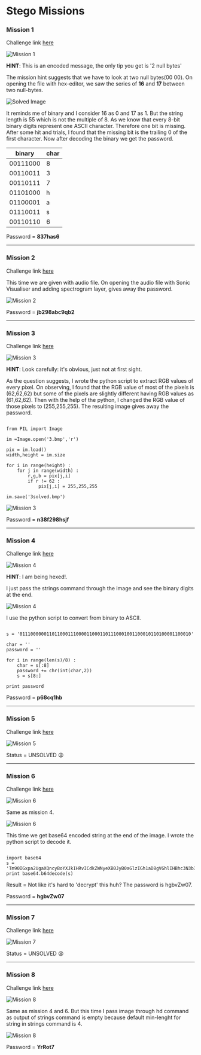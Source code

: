 # Stego Missions

### Mission 1

Challenge link [here](https://www.hackthissite.org/missions/playit/stego/1)

![Mission 1](1.bmp)

**HINT**: This is an encoded message, the only tip you get is '2 null bytes'

The mission hint suggests that we have to look at two null bytes(00 00).
On opening the file with hex-editor, we saw the series of **16** and **17** between two null-bytes.

![Solved Image](1solved.png) 

It reminds me of binary and I consider 16 as 0 and 17 as 1. But the string length is 55 which is not the multiple of 8. As we know that every 8-bit binary digits represent one ASCII character. Therefore one bit is missing. After some hit and trials, I found that the missing bit is the trailing 0 of the first character. Now after decoding the binary we get the password.

| binary | char |
|--------|------|
|00111000|8|
|00110011|3|
|00110111|7|
|01101000|h|
|01100001|a|
|01110011|s|
|00110110|6|

Password = **837has6**

----

### Mission 2

Challenge link [here](https://www.hackthissite.org/missions/playit/stego/2)

This time we are given with audio file. On opening the audio file with Sonic Visualiser and adding spectrogram layer, gives away the password.

![Mission 2](2solved.png) 

Password = **jb298abc9qb2** 

----

### Mission 3

Challenge link [here](https://www.hackthissite.org/missions/playit/stego/3)

![Mission 3](3.bmp)

**HINT**: Look carefully: it's obvious, just not at first sight.

As the question suggests, I wrote the python script to extract RGB values of every pixel. On observing, I found that the RGB value of most of the pixels is (62,62,62) but some of the pixels are slightly different having RGB values as (61,62,62). Then with the help of the python, I changed the RGB value of those pixels to (255,255,255). The resulting image gives away the password.

```

from PIL import Image

im =Image.open('3.bmp','r')

pix = im.load()
width,height = im.size

for i in range(height) :
	for j in range(width) :
		r,g,b = pix[j,i]
		if r != 62 :
			pix[j,i] = 255,255,255

im.save('3solved.bmp')

```

![Mission 3](3new.bmp)

Password = **n38f298hsjf**

----

### Mission 4

Challenge link [here](https://www.hackthissite.org/missions/playit/stego/4)

![Mission 4](4.gif)

**HINT**: I am being hexed!.

I just pass the strings command through the image and see the binary digits at the end.

![Mission 4](4solved.png)

I use the python script to convert from binary to ASCII.

```

s = '0111000000110110001110000110001101110001001100010110100001100010'

char = ''
password = ''

for i in range(len(s)/8) :
	char = s[:8] 
	password += chr(int(char,2))
	s = s[8:]

print password

```

Password = **p68cq1hb**

----

### Mission 5

Challenge link [here](https://www.hackthissite.org/missions/playit/stego/5)

![Mission 5](5.bmp)

Status = UNSOLVED :weary:

----

### Mission 6

Challenge link [here](http://www.hackthissite.org/missions/playit/stego/6)

![Mission 6](6.png)

Same as mission 4.

![Mission 6](6solved.png)

This time we get base64 encoded string at the end of the image. I wrote the python script to decode it.

```

import base64
s = 'Tm90IGxpa2UgaXQncyBoYXJkIHRvICdkZWNyeXB0JyB0aGlzIGh1aD8gVGhlIHBhc3N3b3JkIGlzIGhnYnZadzA3Lg=='
print base64.b64decode(s)

```

Result = Not like it's hard to 'decrypt' this huh? The password is hgbvZw07.

Password = **hgbvZw07**

----

### Mission 7

Challenge link [here](http://www.hackthissite.org/missions/playit/stego/7)

![Mission 7](7.tif)

Status = UNSOLVED :weary:

----

### Mission 8

Challenge link [here](http://www.hackthissite.org/missions/playit/stego/8)

![Mission 8](8.bmp)

Same as mission 4 and 6. But this time I pass image through hd command as output of strings command is empty because default min-lenght for string in strings command is 4.

![Mission 8](8solved.png)

Password = **YrRot7**